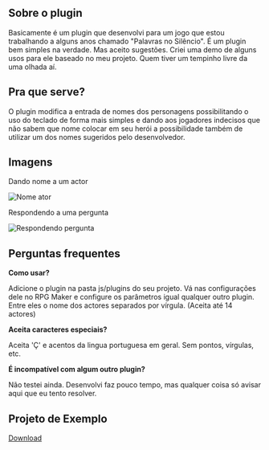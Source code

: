 ## Sobre o plugin
Basicamente é um plugin que desenvolvi para um jogo que estou trabalhando a alguns anos chamado "Palavras no Silêncio".
É um plugin bem simples na verdade. Mas aceito sugestões.
Criei uma demo de alguns usos para ele baseado no meu projeto. Quem tiver um tempinho livre da uma olhada aí.

## Pra que serve?
O plugin modifica a entrada de nomes dos personagens possibilitando o uso do teclado de forma mais simples e dando aos jogadores indecisos que não sabem que nome colocar em seu herói a possibilidade também de utilizar um dos nomes sugeridos pelo desenvolvedor.

## Imagens

Dando nome a um actor

![Nome ator](https://i.ibb.co/QXBgnc0/pns-Name-1.png)

Respondendo a uma pergunta

![Respondendo pergunta](https://i.ibb.co/2WywXm9/pns-Name-2.png)

## Perguntas frequentes

**Como usar?** 

Adicione o plugin na pasta js/plugins do seu projeto. Vá nas configurações dele no RPG Maker e configure os parâmetros igual qualquer outro plugin. Entre eles o nome dos actores separados por vírgula. (Aceita até 14 actores)

**Aceita caracteres especiais?** 

Aceita 'Ç' e acentos da lingua portuguesa em geral. Sem pontos, vírgulas, etc.

**É incompatível com algum outro plugin?** 

Não testei ainda. Desenvolvi faz pouco tempo, mas qualquer coisa só avisar aqui que eu tento resolver.

## Projeto de Exemplo
[Download](http://www.mediafire.com/file/lz8w1vswsk4puaz/PnS_Name.rar/file)
